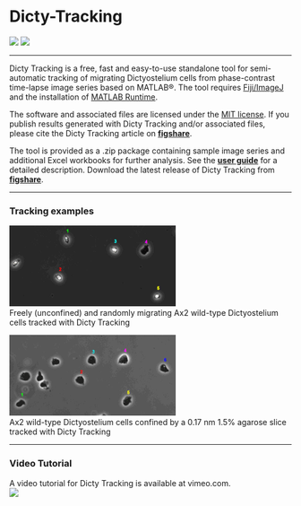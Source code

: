 # Dicty-Tracking
[![](https://img.shields.io/badge/DOI%3A-10.6084%2Fm9.figshare.5024552-blue.svg)](https://doi.org/10.6084/m9.figshare.5024552) [![](https://img.shields.io/github/license/mashape/apistatus.svg)](https://github.com/ChristofLitschko/Dicty-Tracking/blob/master/LICENSE)

---

Dicty Tracking is a free, fast and easy-to-use standalone tool for semi-automatic tracking of migrating Dictyostelium cells from phase-contrast time-lapse image series based on MATLAB®. The tool requires [Fiji/ImageJ](https://imagej.net/Fiji) and the installation of [MATLAB Runtime](https://www.mathworks.com/products/compiler/mcr.html).

The software and associated files are licensed under the [MIT license](LICENSE). If you publish results generated with Dicty Tracking and/or associated files, please cite the Dicty Tracking article on **[figshare](https://doi.org/10.6084/m9.figshare.5024552)**.

The tool is provided as a .zip package containing sample image series and additional Excel workbooks for further analysis. See the **[user guide](https://github.com/ChristofLitschko/Dicty-Tracking/raw/master/Dicty-Tracking-User-Guide.pdf)** for a detailed description. Download the latest release of Dicty Tracking from **[figshare](https://ndownloader.figshare.com/files/8482148)**.

---

### Tracking examples

![alt text](https://github.com/ChristofLitschko/Dicty-Tracking/blob/master/demo-movies/demo-mov-unconfined.gif) <br />
Freely (unconfined) and randomly migrating Ax2 wild-type Dictyostelium cells tracked with Dicty Tracking

![alt text](https://github.com/ChristofLitschko/Dicty-Tracking/blob/master/demo-movies/demo-mov-confined.gif) <br />
Ax2 wild-type Dictyostelium cells confined by a 0.17 nm 1.5% agarose slice tracked with Dicty Tracking

---

### Video Tutorial

A video tutorial for Dicty Tracking is available at vimeo.com.  
[![](http://i.imgur.com/aYCjlo7m.png?1)](https://vimeo.com/219859828 "Dicty Tracking Video Tutorial at vimeo.com - Click to Watch!")
